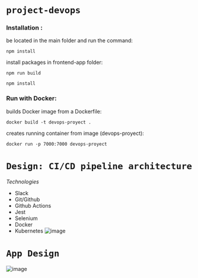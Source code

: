 # ```project-devops```

<h3 align="left"> Installation :</h3> 
be located in the main folder and run the command:  

```
npm install
```
install packages in frontend-app folder:

```
npm run build
```

```
npm install
```


<h3 align="left"> Run with Docker:  </h3>

builds Docker image from a Dockerfile:  

```
docker build -t devops-proyect .
```

creates running container from image (devops-proyect):

```
docker run -p 7000:7000 devops-proyect
```
# ```Design: CI/CD pipeline architecture```
*Technologies*  
- Slack
- Git/Github
- Github Actions
- Jest
- Selenium
- Docker
- Kubernetes
![image](https://github.com/JoshuaAAX/proyecto-devops/assets/65038415/d70fcb64-9152-492b-bb68-bcf2793d03ac)  

# ```App Design```
![image](https://github.com/JoshuaAAX/proyecto-devops/assets/65038415/e50a673a-ada3-49da-acaa-9a2b800e538f)
